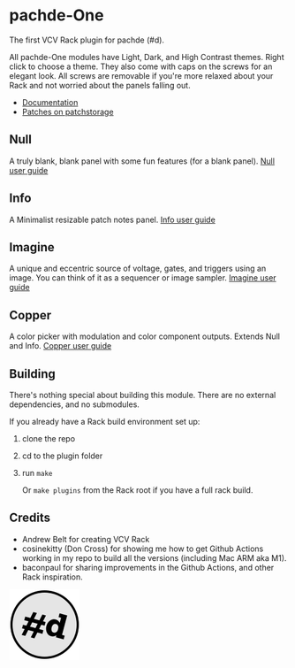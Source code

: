 # pachde-One

The first VCV Rack plugin for pachde (#d).

All pachde-One modules have Light, Dark, and High Contrast themes. Right click to choose a theme.
They also come with caps on the screws for an elegant look.
All screws are removable if you're more relaxed about your Rack and not worried about the panels falling out.

- [Documentation](docs/index.md)
- [Patches on patchstorage](https://patchstorage.com/platform/vcv-rack/?search_query=pachde-One)

## Null

A truly blank, blank panel with some fun features (for a blank panel).
[Null user guide](docs/Null.md)

## Info

A Minimalist resizable patch notes panel.
[Info user guide](docs/Info.md)

## Imagine

A unique and eccentric source of voltage, gates, and triggers using an image.
You can think of it as a sequencer or image sampler.
[Imagine user guide](docs/Imagine.md)

## Copper

A color picker with modulation and color component outputs. Extends Null and Info. [Copper user guide](docs/Copper.md)

## Building

There's nothing special about building this module. There are no external dependencies, and no submodules.

If you already have a Rack build environment set up:

1. clone the repo
2. cd to the plugin folder
3. run `make`

   Or `make plugins` from the Rack root if you have a full rack build.

## Credits

- Andrew Belt for creating VCV Rack
- cosinekitty (Don Cross) for showing me how to get Github Actions working in my repo to build all the versions (including Mac ARM aka M1).
- baconpaul for sharing improvements in the Github Actions, and other Rack inspiration.

![pachde logo](docs/Logo.svg)
